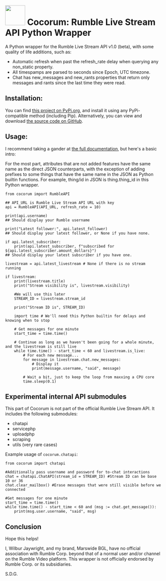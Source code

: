 <h1><img src="https://raw.githubusercontent.com/thelabcat/rumble-api-wrapper-py/main/src/docs/assets/cocorum_icon.png" alt="" width="64"/> Cocorum: Rumble Live Stream API Python Wrapper</h1>

A Python wrapper for the Rumble Live Stream API v1.0 (beta), with some quality of life additions, such as:

- Automatic refresh when past the refresh_rate delay when querying any non_static property.
- All timespamps are parsed to seconds since Epoch, UTC timezone.
- Chat has new_messages and new_rants properties that return only messages and rants since the last time they were read.

## Installation:
You can find [this project on PyPi.org](https://pypi.org/project/cocorum/), and install it using any PyPi-compatible method (including Pip). Alternatively, you can view and download [the source code on GitHub](https://github.com/thelabcat/rumble-api-wrapper-py).

## Usage:

I recommend taking a gander at [the full documentation](https://thelabcat.github.io/rumble-api-wrapper-py/), but here's a basic intro:

For the most part, attributes that are not added features have the same name as the direct JSON counterparts, with the exception of adding prefixes to some things that have the same name in the JSON as Python builtin functions. For example, thing/id in JSON is thing.thing_id in this Python wrapper.

```
from cocorum import RumbleAPI

## API_URL is Rumble Live Stream API URL with key
api = RumbleAPI(API_URL, refresh_rate = 10)

print(api.username)
## Should display your Rumble username

print("Latest follower:", api.latest_follower)
## Should display your latest follower, or None if you have none.

if api.latest_subscriber:
    print(api.latest_subscriber, f"subscribed for ${api.latest_subscriber.amount_dollars}")
## Should display your latest subscriber if you have one.

livestream = api.latest_livestream # None if there is no stream running

if livestream:
    print(livestream.title)
    print("Stream visibility is", livestream.visibility)

    #We will use this later
    STREAM_ID = livestream.stream_id

    print("Stream ID is", STREAM_ID)
    
    import time # We'll need this Python builtin for delays and knowing when to stop 

    # Get messages for one minute
    start_time = time.time()

    # Continue as long as we haven't been going for a whole minute, and the livestream is still live
    while time.time() - start_time < 60 and livestream.is_live:
        # For each new message...
        for message in livestream.chat.new_messages:
            # Display it
            print(message.username, "said", message)

        # Wait a bit, just to keep the loop from maxxing a CPU core
        time.sleep(0.1)
```

## Experimental internal API submodules
This part of Cocorum is not part of the official Rumble Live Stream API. It includes the following submodules:
- chatapi
- servicephp
- uploadphp
- scraping
- utils (very rare cases)

Example usage of `cocorum.chatapi`:
```
from cocorum import chatapi

#Additionally pass username and password for to-chat interactions
chat = chatapi.ChatAPI(stream_id = STREAM_ID) #Stream ID can be base 10 or 36
chat.clear_mailbox() #Erase messages that were still visible before we connected

#Get messages for one minute
start_time = time.time()
while time.time() - start_time < 60 and (msg := chat.get_message()):
    print(msg.user.username, "said", msg)
```

## Conclusion
Hope this helps!

I, Wilbur Jaywright, and my brand, Marswide BGL, have no official association with Rumble Corp. beyond that of a normal user and/or channel on the Rumble Video platform. This wrapper is not officially endorsed by Rumble Corp. or its subsidiaries.

S.D.G.

